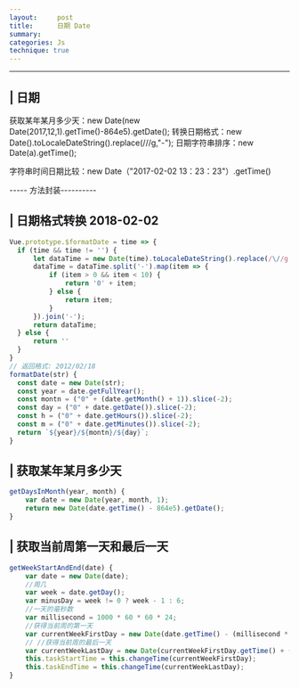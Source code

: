 ```yaml
---
layout:     post
title:      日期 Date
summary:
categories: Js
technique: true
---
```


-----


## | 日期

获取某年某月多少天：new Date(new Date(2017,12,1).getTime()-864e5).getDate();
转换日期格式：new Date().toLocaleDateString().replace(/\//g,"-");
日期字符串排序：new Date(a).getTime();

字符串时间日期比较：new Date（"2017-02-02 13：23：23"）.getTime()

----- 方法封装----------

## | 日期格式转换 2018-02-02

```javascript
Vue.prototype.$formatDate = time => {
  if (time && time != '') {
      let dataTime = new Date(time).toLocaleDateString().replace(/\//g, "-");
      dataTime = dataTime.split('-').map(item => {
          if (item > 0 && item < 10) {
              return '0' + item;
          } else {
              return item;
          }
      }).join('-');
      return dataTime;
  } else {
      return ''
  }
}
// 返回格式: 2012/02/18
formatDate(str) {
  const date = new Date(str);
  const year = date.getFullYear();
  const montn = ("0" + (date.getMonth() + 1)).slice(-2);
  const day = ("0" + date.getDate()).slice(-2);
  const h = ("0" + date.getHours()).slice(-2);
  const m = ("0" + date.getMinutes()).slice(-2);
  return `${year}/${montn}/${day}`;
}
```

## | 获取某年某月多少天

```javascript
getDaysInMonth(year, month) {
    var date = new Date(year, month, 1);
    return new Date(date.getTime() - 864e5).getDate();
}
```

## | 获取当前周第一天和最后一天

```javascript
getWeekStartAndEnd(date) {
    var date = new Date(date);
    //周几
    var week = date.getDay();
    var minusDay = week != 0 ? week - 1 : 6;
    //一天的毫秒数
    var millisecond = 1000 * 60 * 60 * 24;
    //获得当前周的第一天
    var currentWeekFirstDay = new Date(date.getTime() - (millisecond * minusDay));
    // //获得当前周的最后一天
    var currentWeekLastDay = new Date(currentWeekFirstDay.getTime() + (millisecond * 6));
    this.taskStartTime = this.changeTime(currentWeekFirstDay);
    this.taskEndTime = this.changeTime(currentWeekLastDay);
}
```
